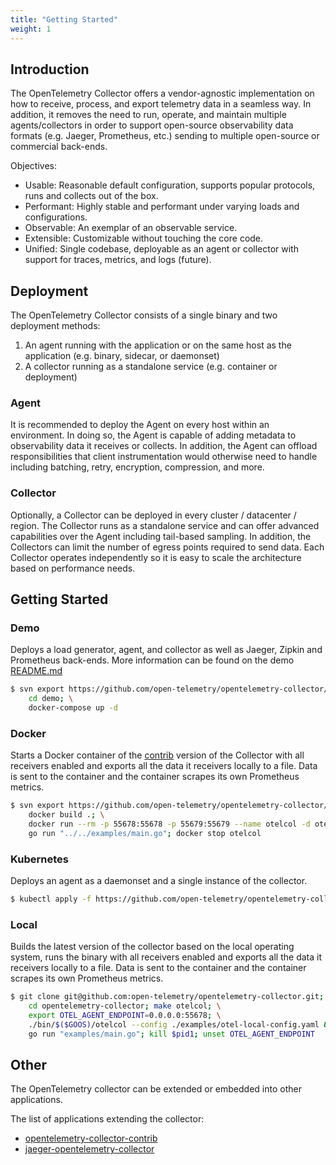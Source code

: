 ```yaml
---
title: "Getting Started"
weight: 1
---
```


## Introduction

The OpenTelemetry Collector offers a vendor-agnostic implementation on how to
receive, process, and export telemetry data in a seamless way. In addition,
it removes the need to run, operate, and maintain multiple agents/collectors in
order to support open-source observability data formats (e.g. Jaeger, Prometheus,
etc.) sending to multiple open-source or commercial back-ends.

Objectives:

- Usable: Reasonable default configuration, supports popular protocols, runs and collects out of the box.
- Performant: Highly stable and performant under varying loads and configurations.
- Observable: An exemplar of an observable service.
- Extensible: Customizable without touching the core code.
- Unified: Single codebase, deployable as an agent or collector with support for traces, metrics, and logs (future).

## Deployment

The OpenTelemetry Collector consists of a single binary and two deployment methods:

1. An agent running with the application or on the same host as the application
(e.g. binary, sidecar, or daemonset)
2. A collector running as a standalone service (e.g. container or deployment)

### Agent

It is recommended to deploy the Agent on every host within an environment. In
doing so, the Agent is capable of adding metadata to observability data it
receives or collects. In addition, the Agent can offload responsibilities that
client instrumentation would otherwise need to handle including batching,
retry, encryption, compression, and more.

### Collector

Optionally, a Collector can be deployed in every cluster / datacenter / region.
The Collector runs as a standalone service and can offer advanced capabilities
over the Agent including tail-based sampling. In addition, the Collectors can
limit the number of egress points required to send data. Each Collector
operates independently so it is easy to scale the architecture based on
performance needs.

## Getting Started

### Demo

Deploys a load generator, agent, and collector as well as Jaeger, Zipkin and
Prometheus back-ends. More information can be found on the demo
[README.md](https://github.com/open-telemetry/opentelemetry-collector/tree/master/examples/demo)

```bash
$ svn export https://github.com/open-telemetry/opentelemetry-collector/trunk/examples/demo; \
    cd demo; \
    docker-compose up -d
```

### Docker

Starts a Docker container of the
[contrib](https://github.com/open-telemetry/opentelemetry-collector-contrib)
version of the Collector with all receivers enabled and exports all the data it
receivers locally to a file. Data is sent to the container and the container
scrapes its own Prometheus metrics.

```bash
$ svn export https://github.com/open-telemetry/opentelemetry-collector/trunk/examples/Dockerfile; \
    docker build .; \
    docker run --rm -p 55678:55678 -p 55679:55679 --name otelcol -d otelcol; \
    go run "../../examples/main.go"; docker stop otelcol
```

### Kubernetes

Deploys an agent as a daemonset and a single instance of the collector.

```bash
$ kubectl apply -f https://github.com/open-telemetry/opentelemetry-collector/blob/master/examples/k8s.yaml
```

### Local

Builds the latest version of the collector based on the local operating system,
runs the binary with all receivers enabled and exports all the data it receivers
locally to a file. Data is sent to the container and the container scrapes its own
Prometheus metrics.

```bash
$ git clone git@github.com:open-telemetry/opentelemetry-collector.git; \
    cd opentelemetry-collector; make otelcol; \
    export OTEL_AGENT_ENDPOINT=0.0.0.0:55678; \
    ./bin/$($GOOS)/otelcol --config ./examples/otel-local-config.yaml & pid1="$!"; \
    go run "examples/main.go"; kill $pid1; unset OTEL_AGENT_ENDPOINT
```

## Other

The OpenTelemetry collector can be extended or embedded into other applications.

The list of applications extending the collector:

* [opentelemetry-collector-contrib](https://github.com/open-telemetry/opentelemetry-collector-contrib)
* [jaeger-opentelemetry-collector](https://github.com/jaegertracing/jaeger-opentemenetry-collector)
